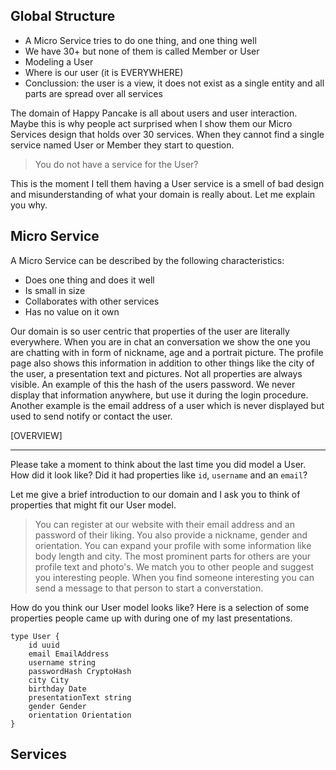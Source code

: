 Global Structure
----------------

-	A Micro Service tries to do one thing, and one thing well
-	We have 30+ but none of them is called Member or User
-	Modeling a User
-	Where is our user (it is EVERYWHERE)
-	Conclussion: the user is a view, it does not exist as a single entity and all parts are spread over all services

The domain of Happy Pancake is all about users and user interaction. Maybe this is why people act surprised when I show them our Micro Services design that holds over 30 services. When they cannot find a single service named User or Member they start to question.

> You do not have a service for the User?

This is the moment I tell them having a User service is a smell of bad design and misunderstanding of what your domain is really about. Let me explain you why.

## Micro Service

A Micro Service can be described by the following characteristics:

* Does one thing and does it well
* Is small in size
* Collaborates with other services
* Has no value on it own



Our domain is so user centric that properties of the user are literally everywhere. When you are in chat an conversation we show the one you are chatting with in form of nickname, age and a portrait picture. The profile page also shows this information in addition to other things like the city of the user, a presentation text and pictures. Not all properties are always visible. An example of this the hash of the users password. We never display that information anywhere, but use it during the login procedure. Another example is the email address of a user which is never displayed but used to send notify or contact the user.

[OVERVIEW]



----
Please take a moment to think about the last time you did model a User. How did it look like? Did it had properties like `id`, `username` and an `email`?

Let me give a brief introduction to our domain and I ask you to think of properties that might fit our User model.

> You can register at our website with their email address and an password of their liking. You also provide a nickname, gender and orientation. You can expand your profile with some information like body length and city. The most prominent parts for others are your profile text and photo's. We match you to other people and suggest you interesting people. When you find someone interesting you can send a message to that person to start a converstation.

How do you think our User model looks like? Here is a selection of some properties people came up with during one of my last presentations.

```
type User {
    id uuid
    email EmailAddress  
    username string
    passwordHash CryptoHash
    city City
    birthday Date
    presentationText string
    gender Gender
    orientation Orientation
}
```

Services
--------
